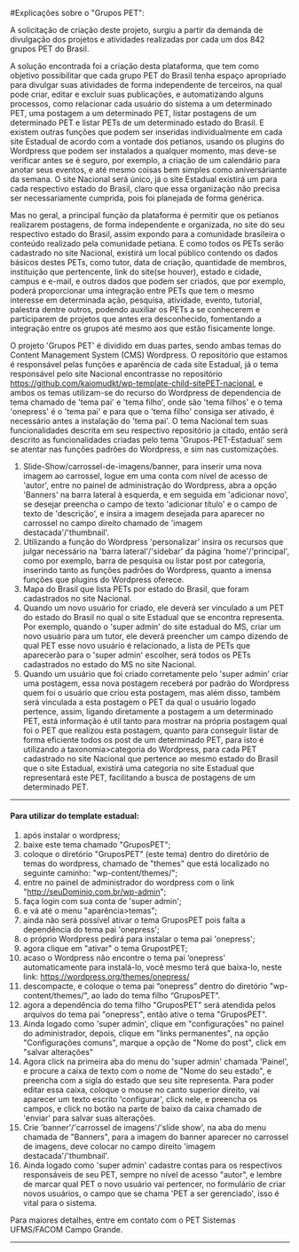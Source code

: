 #Explicações sobre o "Grupos PET":

A solicitação de criação deste projeto, surgiu a partir da demanda de divulgação dos projetos e atividades realizadas por cada um dos 842 grupos PET do Brasil.

A solução encontrada foi a criação desta plataforma, que tem como objetivo possibilitar que cada grupo PET do Brasil tenha espaço apropriado para divulgar suas atividades de forma independente de terceiros, na qual pode criar, editar e excluir suas publicações, e automatizando alguns processos, como relacionar cada usuário do sistema a um determinado PET, uma postagem a um determinado PET, listar postagens de um determinado PET e listar PETs de um determinado estado do Brasil. E existem outras funções que podem ser inseridas individualmente em cada site Estadual de acordo com a vontade dos petianos, usando os plugins do Wordpress que podem ser instalados a qualquer momento, mas deve-se verificar antes se é seguro, por exemplo, a criação de um calendário para anotar seus eventos, e até mesmo coisas bem simples como aniversáriante da semana. O site Nacional será único, já o site Estadual existirá um para cada respectivo estado do Brasil, claro que essa organização não precisa ser necessariamente cumprida, pois foi planejada de forma genérica.

Mas no geral, a principal função da plataforma é permitir que os petianos realizarem postagens, de forma independente e organizada, no site do seu respectivo estado do Brasil, assim expondo para a comunidade brasileira o conteúdo realizado pela comunidade petiana. E como todos os PETs serão cadastrado no site Nacional, existirá um local público contendo os dados básicos destes PETs, como tutor, data de criação, quantidade de membros, instituição que pertencente, link do site(se houver), estado e cidade, campus e e-mail, e outros dados que podem ser criados, que por exemplo, poderá proporcionar uma integração entre PETs que tem o mesmo interesse em determinada ação, pesquisa, atividade, evento, tutorial, palestra dentre outros, podendo auxiliar os PETs a se conhecerem e participarem de projetos que antes era desconhecido, fomentando a integração entre os grupos até mesmo aos que estão fisicamente longe.

O projeto 'Grupos PET' é dividido em duas partes, sendo ambas temas do Content Management System (CMS) Wordpress. O repositório que estamos é responsável pelas funções e aparência de cada site Estadual, já o tema responsável pelo site Nacional encontrasse no repositório https://github.com/kaiomudkt/wp-template-child-sitePET-nacional, e ambos os temas utilizam-se do recurso do Wordpress de dependencia de  tema chamado de 'tema pai' e 'tema filho', onde são 'tema filhos' e o tema 'onepress' é o 'tema pai' e para que o 'tema filho' consiga ser ativado, é necessário antes a instalação do 'tema pai'. O tema Nacional tem suas funcionalidades descrita em seu respectivo repositório ja citado, então será descrito as funcionalidades criadas pelo tema 'Grupos-PET-Estadual' sem se atentar nas funções padrões do Wordpress, e sim nas customizações.
1. Slide-Show/carrossel-de-imagens/banner, para inserir uma nova imagem ao carrossel, logue em uma conta com nível de acesso de 'autor', entre no painel de administração do Wordpress, abra a opção 'Banners' na barra lateral à esquerda, e em seguida em 'adicionar novo', se desejar preencha o campo de texto 'adicionar título' e o campo de texto de 'descrição', e insira a imagem desejada para aparecer no carrossel no campo direito chamado de 'imagem destacada'/'thumbnail'.  
2. Utilizando a função do Wordpress 'personalizar' insira os recursos que julgar necessário na 'barra lateral'/'sidebar' da página 'home'/'principal', como por exemplo, barra de pesquisa ou listar post por categoria, inserindo tanto as funções padrões do Wordpress, quanto a imensa funções que plugins do Wordpress oferece. 
3. Mapa do Brasil que lista PETs por estado do Brasil, que foram cadastrados no site Nacional.
4. Quando um novo usuário for criado, ele deverá ser vinculado a um PET do estado do Brasil no qual o site Estadual que se encontra representa. Por exemplo, quando o 'super admin' do site estadual do MS, criar um novo usuário para um tutor, ele deverá preencher um campo dizendo de qual PET esse novo usuário é relacionado, a lista de PETs que aparecerão para o 'super admin' escolher, será todos os PETs cadastrados no estado do MS no site Nacional.
5. Quando um usuário que foi criado corretamente pelo 'super admin' criar uma postagem, essa nova postagem receberá por padrão do Wordpress quem foi o usuário que criou esta postagem, mas além disso, também será vinculada a esta postagem o PET da qual o usuário logado pertence, assim, ligando diretamente a postagem a um determinado PET, está informação é util tanto para mostrar na própria postagem qual foi o PET que realizou esta postagem, quanto para conseguir listar de forma eficiente todos os post de um determinado PET, para isto é utilizando a taxonomia>categoria do Wordpress, para cada PET cadastrado no site Nacional que pertence ao mesmo estado do Brasil que o site Estadual, existirá uma categoria no site Estadual que representará este PET, facilitando a busca de postagens de um determinado PET.


______________________________________________________________________________________________________

#### Para utilizar do template estadual:

1. após instalar o wordpress;
2. baixe este tema chamado "GruposPET";
3. coloque o diretório "GruposPET" (este tema) dentro do diretório de temas do wordpress, chamado de "themes" que está localizado no seguinte caminho: "wp-content/themes/";
4. entre no painel de administrador do wordpress com o link "http://seuDominio.com.br/wp-admin";
5. faça login com sua conta de 'super admin';
6. e vá até o menu "aparência>temas";
7. ainda não será possível ativar o tema GruposPET pois falta a dependência do tema pai 'onepress';
8. o próprio Wordpress pedirá para instalar o tema pai 'onepress';
9. agora clique em "ativar" o tema GrupostPET;
10. acaso o Wordpress não encontre o tema pai ‘onepress’ automaticamente para instalá-lo, você mesmo terá que baixa-lo, neste link: https://wordpress.org/themes/onepress/
11. descompacte, e coloque o tema pai “onepress” dentro do diretório "wp-content/themes/", ao lado do tema filho “GruposPET”.
12. agora a dependência do tema filho "GruposPET" será atendida pelos arquivos do tema pai "onepress", então ative o tema "GruposPET".
13. Ainda logado como 'super admin', clique em "configurações" no painel do administrador, depois, clique em "links permanentes", na opção "Configurações comuns", marque a opção de "Nome do post", click em "salvar alterações"
14. Agora click na primeira aba do menu do 'super admin' chamada 'Painel', e procure a caixa de texto com o nome de "Nome do seu estado", e preencha com a sigla do estado que seu site representa. Para poder editar essa caixa, coloque o mouse no canto superior direito, vai aparecer um texto escrito 'configurar', click nele, e preencha os campos, e click no botão na parte de baixo da caixa chamado de 'enviar' para salvar suas alterações.
15. Crie 'banner'/'carrossel de imagens'/'slide show', na aba do menu chamada de "Banners", para a imagem do banner aparecer no carrossel de imagens, deve colocar no campo direito 'imagem destacada'/'thumbnail'.
16. Ainda logado como 'super admin' cadastre contas para os respectivos responsáveis de seu PET, sempre no nível de acesso "autor",  e lembre de marcar qual PET o novo usuário vai pertencer, no formulário de criar novos usuários, o campo que se chama 'PET a ser gerenciado', isso é vital para o sistema. 


Para maiores detalhes, entre em contato com o PET Sistemas UFMS/FACOM Campo Grande.
______________________________________________________________________________________________________